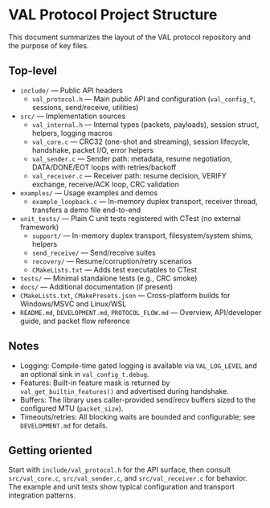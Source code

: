 # VAL Protocol Project Structure

This document summarizes the layout of the VAL protocol repository and the purpose of key files.

## Top-level

- `include/` — Public API headers
	- `val_protocol.h` — Main public API and configuration (`val_config_t`, sessions, send/receive, utilities)
- `src/` — Implementation sources
	- `val_internal.h` — Internal types (packets, payloads), session struct, helpers, logging macros
	- `val_core.c` — CRC32 (one-shot and streaming), session lifecycle, handshake, packet I/O, error helpers
	- `val_sender.c` — Sender path: metadata, resume negotiation, DATA/DONE/EOT loops with retries/backoff
	- `val_receiver.c` — Receiver path: resume decision, VERIFY exchange, receive/ACK loop, CRC validation
- `examples/` — Usage examples and demos
	- `example_loopback.c` — In-memory duplex transport, receiver thread, transfers a demo file end-to-end
- `unit_tests/` — Plain C unit tests registered with CTest (no external framework)
	- `support/` — In-memory duplex transport, filesystem/system shims, helpers
	- `send_receive/` — Send/receive suites
	- `recovery/` — Resume/corruption/retry scenarios
	- `CMakeLists.txt` — Adds test executables to CTest
- `tests/` — Minimal standalone tests (e.g., CRC smoke)
- `docs/` — Additional documentation (if present)
- `CMakeLists.txt`, `CMakePresets.json` — Cross-platform builds for Windows/MSVC and Linux/WSL
- `README.md`, `DEVELOPMENT.md`, `PROTOCOL_FLOW.md` — Overview, API/developer guide, and packet flow reference

## Notes

- Logging: Compile-time gated logging is available via `VAL_LOG_LEVEL` and an optional sink in `val_config_t.debug`.
- Features: Built-in feature mask is returned by `val_get_builtin_features()` and advertised during handshake.
- Buffers: The library uses caller-provided send/recv buffers sized to the configured MTU (`packet_size`).
- Timeouts/retries: All blocking waits are bounded and configurable; see `DEVELOPMENT.md` for details.

## Getting oriented

Start with `include/val_protocol.h` for the API surface, then consult `src/val_core.c`, `src/val_sender.c`, and `src/val_receiver.c` for behavior. The example and unit tests show typical configuration and transport integration patterns.